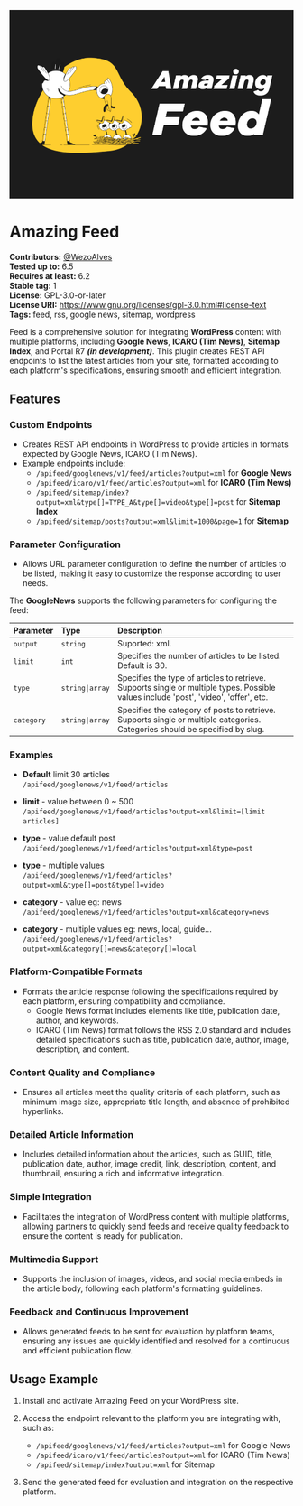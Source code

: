 ![Amazing Feed Cover](https://github.com/wezoalves/wp-feed/blob/main/assets/cover.png?raw=true)

# Amazing Feed

**Contributors:** [@WezoAlves](https://www.wezo.com.br)  
**Tested up to:** 6.5  
**Requires at least:** 6.2  
**Stable tag:** 1  
**License:** GPL-3.0-or-later  
**License URI:** https://www.gnu.org/licenses/gpl-3.0.html#license-text  
**Tags:** feed, rss, google news, sitemap, wordpress  

Feed is a comprehensive solution for integrating **WordPress** content with multiple platforms, including **Google News**, **ICARO (Tim News)**, **Sitemap Index**, and Portal R7 **_(in development)_**. This plugin creates REST API endpoints to list the latest articles from your site, formatted according to each platform's specifications, ensuring smooth and efficient integration.


## Features

### Custom Endpoints
- Creates REST API endpoints in WordPress to provide articles in formats expected by Google News, ICARO (Tim News).
- Example endpoints include:
  - `/apifeed/googlenews/v1/feed/articles?output=xml` for **Google News**
  - `/apifeed/icaro/v1/feed/articles?output=xml` for **ICARO (Tim News)**
  - `/apifeed/sitemap/index?output=xml&type[]=TYPE_A&type[]=video&type[]=post` for **Sitemap Index**
  - `/apifeed/sitemap/posts?output=xml&limit=1000&page=1` for **Sitemap**

### Parameter Configuration
- Allows URL parameter configuration to define the number of articles to be listed, making it easy to customize the response according to user needs.

The **GoogleNews** supports the following parameters for configuring the feed:

| Parameter  | Type           | Description                                                                 |
| :--------- | :------------- | :-------------------------------------------------------------------------- |
| `output`      | `string`          | Suported: xml.               |
| `limit`      | `int`          | Specifies the number of articles to be listed. Default is 30.               |
| `type`     | `string\|array` | Specifies the type of articles to retrieve. Supports single or multiple types. Possible values include 'post', 'video', 'offer', etc. |
| `category` | `string\|array` | Specifies the category of posts to retrieve. Supports single or multiple categories. Categories should be specified by slug. |

### Examples

- **Default** limit 30 articles  
  `/apifeed/googlenews/v1/feed/articles`

- **limit** - value between 0 ~ 500  
  `/apifeed/googlenews/v1/feed/articles?output=xml&limit=[limit articles]` 

- **type** - value default post  
  `/apifeed/googlenews/v1/feed/articles?output=xml&type=post` 

- **type** - multiple values  
  `/apifeed/googlenews/v1/feed/articles?output=xml&type[]=post&type[]=video` 

- **category** - value eg: news  
  `/apifeed/googlenews/v1/feed/articles?output=xml&category=news` 

- **category** - multiple values eg: news, local, guide...  
  `/apifeed/googlenews/v1/feed/articles?output=xml&category[]=news&category[]=local` 

### Platform-Compatible Formats
- Formats the article response following the specifications required by each platform, ensuring compatibility and compliance.
  - Google News format includes elements like title, publication date, author, and keywords.
  - ICARO (Tim News) format follows the RSS 2.0 standard and includes detailed specifications such as title, publication date, author, image, description, and content.

### Content Quality and Compliance
- Ensures all articles meet the quality criteria of each platform, such as minimum image size, appropriate title length, and absence of prohibited hyperlinks.

### Detailed Article Information
- Includes detailed information about the articles, such as GUID, title, publication date, author, image credit, link, description, content, and thumbnail, ensuring a rich and informative integration.

### Simple Integration
- Facilitates the integration of WordPress content with multiple platforms, allowing partners to quickly send feeds and receive quality feedback to ensure the content is ready for publication.

### Multimedia Support
- Supports the inclusion of images, videos, and social media embeds in the article body, following each platform's formatting guidelines.

### Feedback and Continuous Improvement
- Allows generated feeds to be sent for evaluation by platform teams, ensuring any issues are quickly identified and resolved for a continuous and efficient publication flow.

## Usage Example
1. Install and activate Amazing Feed on your WordPress site.
2. Access the endpoint relevant to the platform you are integrating with, such as:
   - `/apifeed/googlenews/v1/feed/articles?output=xml` for Google News
   - `/apifeed/icaro/v1/feed/articles?output=xml` for ICARO (Tim News)
   - `/apifeed/sitemap/index?output=xml` for Sitemap

3. Send the generated feed for evaluation and integration on the respective platform.
